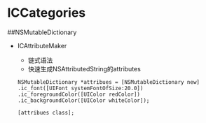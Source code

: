 # ICCategories

##NSMutableDictionary

* ICAttributeMaker
	* 链式语法
	* 快速生成NSAttributedString的attributes

	
	```
    NSMutableDictionary *attribues = [NSMutableDictionary new]
    .ic_font([UIFont systemFontOfSize:20.0])
    .ic_foregroundColor([UIColor redColor])
    .ic_backgroundColor([UIColor whiteColor]);

    [attribues class];
```

